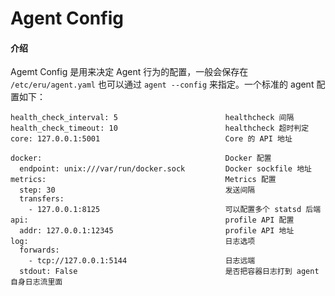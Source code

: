 # Agent Config

#### 介绍

Agemt Config 是用来决定 Agent 行为的配置，一般会保存在 ```/etc/eru/agent.yaml``` 也可以通过 ```agent --config``` 来指定。一个标准的 agent 配置如下：

```
health_check_interval: 5                        healthcheck 间隔
health_check_timeout: 10                        healthcheck 超时判定
core: 127.0.0.1:5001                            Core 的 API 地址

docker:                                         Docker 配置
  endpoint: unix:///var/run/docker.sock         Docker sockfile 地址
metrics:                                        Metrics 配置
  step: 30                                      发送间隔
  transfers:
    - 127.0.0.1:8125                            可以配置多个 statsd 后端
api:                                            profile API 配置
  addr: 127.0.0.1:12345                         profile API 地址
log:                                            日志选项
  forwards:
    - tcp://127.0.0.1:5144                      日志远端
  stdout: False                                 是否把容器日志打到 agent 自身日志流里面
```